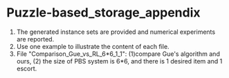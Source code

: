 # Puzzle-based_storage_appendix

1. The generated instance sets are provided and numerical experiments are reported. 
2. Use one example to illustrate the content of each file. 
3. File "Comparison_Gue_vs_RL_6\*6_1_1": (1)compare Gue's algorithm and ours, (2) the size of PBS system is 6\*6, and there is 1 desired item and 1 escort.
